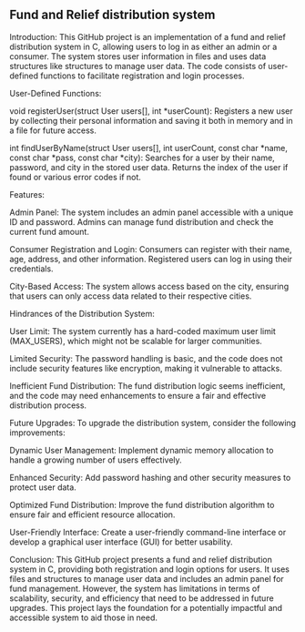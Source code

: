 ## Fund and Relief distribution system
Introduction:
This GitHub project is an implementation of a fund and relief distribution system in C, allowing users to log in as either an admin or a consumer. The system stores user information in files and uses data structures like structures to manage user data. The code consists of user-defined functions to facilitate registration and login processes.

User-Defined Functions:

void registerUser(struct User users[], int *userCount): Registers a new user by collecting their personal information and saving it both in memory and in a file for future access.

int findUserByName(struct User users[], int userCount, const char *name, const char *pass, const char *city): Searches for a user by their name, password, and city in the stored user data. Returns the index of the user if found or various error codes if not.

Features:

Admin Panel: The system includes an admin panel accessible with a unique ID and password. Admins can manage fund distribution and check the current fund amount.

Consumer Registration and Login: Consumers can register with their name, age, address, and other information. Registered users can log in using their credentials.

City-Based Access: The system allows access based on the city, ensuring that users can only access data related to their respective cities.

Hindrances of the Distribution System:

User Limit: The system currently has a hard-coded maximum user limit (MAX_USERS), which might not be scalable for larger communities.

Limited Security: The password handling is basic, and the code does not include security features like encryption, making it vulnerable to attacks.

Inefficient Fund Distribution: The fund distribution logic seems inefficient, and the code may need enhancements to ensure a fair and effective distribution process.

Future Upgrades:
To upgrade the distribution system, consider the following improvements:

Dynamic User Management: Implement dynamic memory allocation to handle a growing number of users effectively.

Enhanced Security: Add password hashing and other security measures to protect user data.

Optimized Fund Distribution: Improve the fund distribution algorithm to ensure fair and efficient resource allocation.

User-Friendly Interface: Create a user-friendly command-line interface or develop a graphical user interface (GUI) for better usability.

Conclusion:
This GitHub project presents a fund and relief distribution system in C, providing both registration and login options for users. It uses files and structures to manage user data and includes an admin panel for fund management. However, the system has limitations in terms of scalability, security, and efficiency that need to be addressed in future upgrades. This project lays the foundation for a potentially impactful and accessible system to aid those in need.
